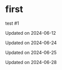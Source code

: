 # first

test
#1


Updated on 2024-06-12

Updated on 2024-06-24

Updated on 2024-06-25

Updated on 2024-06-28